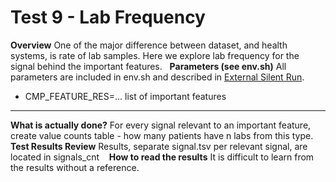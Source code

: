 # Test 9 - Lab Frequency

**Overview**
One of the major difference between dataset, and health systems, is rate of lab samples. Here we explore lab frequency for the signal behind the important features.
 
**Parameters (see env.sh)**
All parameters are included in env.sh and described in [External Silent Run](../External%20Silent%20Run).

- CMP_FEATURE_RES=... list of important features
****
**What is actually done?**
For every signal relevant to an important feature, create value counts table - how many patients have n labs from this type.
 
**Test Results Review**
Results, separate signal.tsv per relevant signal, are located in signals_cnt 
 
**How to read the results**
It is difficult to learn from the results without a reference. 
